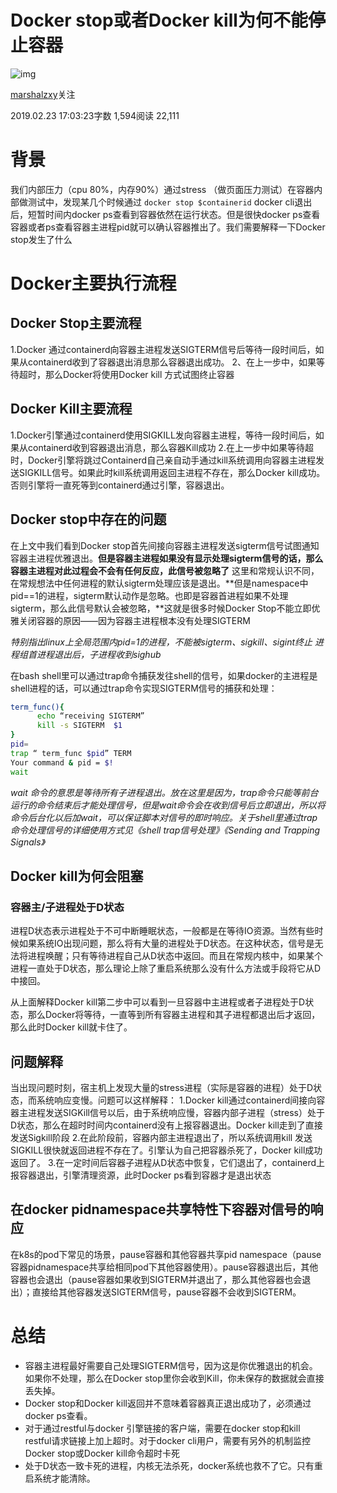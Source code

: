 # Docker stop或者Docker kill为何不能停止容器

![img](https://cdn2.jianshu.io/assets/default_avatar/5-33d2da32c552b8be9a0548c7a4576607.jpg)

[marshalzxy](https://www.jianshu.com/u/575b4f97e8d2)关注

2019.02.23 17:03:23字数 1,594阅读 22,111

# 背景

我们内部压力（cpu 80%，内存90%）通过stress （做页面压力测试）在容器内部做测试中，发现某几个时候通过
`docker stop $containerid`
docker cli退出后，短暂时间内docker ps查看到容器依然在运行状态。但是很快docker ps查看容器或者ps查看容器主进程pid就可以确认容器推出了。我们需要解释一下Docker stop发生了什么

# Docker主要执行流程

## Docker Stop主要流程

1.Docker 通过containerd向容器主进程发送SIGTERM信号后等待一段时间后，如果从containerd收到了容器退出消息那么容器退出成功。
2、在上一步中，如果等待超时，那么Docker将使用Docker kill 方式试图终止容器

## Docker Kill主要流程

1.Docker引擎通过containerd使用SIGKILL发向容器主进程，等待一段时间后，如果从containerd收到容器退出消息，那么容器Kill成功
2.在上一步中如果等待超时，Docker引擎将跳过Containerd自己亲自动手通过kill系统调用向容器主进程发送SIGKILL信号。如果此时kill系统调用返回主进程不存在，那么Docker kill成功。否则引擎将一直死等到containerd通过引擎，容器退出。

## Docker stop中存在的问题

在上文中我们看到Docker stop首先间接向容器主进程发送sigterm信号试图通知容器主进程优雅退出。**但是容器主进程如果没有显示处理sigterm信号的话，那么容器主进程对此过程会不会有任何反应，此信号被忽略了** 这里和常规认识不同，在常规想法中任何进程的默认sigterm处理应该是退出。**但是namespace中pid==1的进程，sigterm默认动作是忽略。也即是容器首进程如果不处理sigterm，那么此信号默认会被忽略，**这就是很多时候Docker Stop不能立即优雅关闭容器的原因——因为容器主进程根本没有处理SIGTERM

*特别指出linux上全局范围内pid=1的进程，不能被sigterm、sigkill、sigint终止*
*进程组首进程退出后，子进程收到sighub*

在bash shell里可以通过trap命令捕获发往shell的信号，如果docker的主进程是shell进程的话，可以通过trap命令实现SIGTERM信号的捕获和处理：

```bash
term_func(){
      echo “receiving SIGTERM”
      kill -s SIGTERM  $1
}
pid=
trap “ term_func $pid” TERM
Your command & pid = $!
wait
```

*wait 命令的意思是等待所有子进程退出。放在这里是因为，trap命令只能等前台运行的命令结束后才能处理信号，但是wait命令会在收到信号后立即退出，所以将命令后台化以后加wait，可以保证脚本对信号的即时响应。关于shell里通过trap命令处理信号的详细使用方式见《shell trap信号处理》《Sending and Trapping Signals》*

## Docker kill为何会阻塞

### 容器主/子进程处于D状态

进程D状态表示进程处于不可中断睡眠状态，一般都是在等待IO资源。当然有些时候如果系统IO出现问题，那么将有大量的进程处于D状态。在这种状态，信号是无法将进程唤醒；只有等待进程自己从D状态中返回。而且在常规内核中，如果某个进程一直处于D状态，那么理论上除了重启系统那么没有什么方法或手段将它从D中接回。

从上面解释Docker kill第二步中可以看到一旦容器中主进程或者子进程处于D状态，那么Docker将等待，一直等到所有容器主进程和其子进程都退出后才返回，那么此时Docker kill就卡住了。

## 问题解释

当出现问题时刻，宿主机上发现大量的stress进程（实际是容器的进程）处于D状态，而系统响应变慢。问题可以这样解释：
1.Docker kill通过containerd间接向容器主进程发送SIGKill信号以后，由于系统响应慢，容器内部子进程（stress）处于D状态，那么在超时时间内containerd没有上报容器退出。Docker kill走到了直接发送Sigkill阶段
2.在此阶段前，容器内部主进程退出了，所以系统调用kill 发送SIGKILL很快就返回进程不存在了。引擎认为自己把容器杀死了，Docker kill成功返回了。
3.在一定时间后容器子进程从D状态中恢复，它们退出了，containerd上报容器退出，引擎清理资源，此时Docker ps看到容器才是退出状态

## 在docker pidnamespace共享特性下容器对信号的响应

在k8s的pod下常见的场景，pause容器和其他容器共享pid namespace（pause容器pidnamespace共享给相同pod下其他容器使用）。pause容器退出后，其他容器也会退出（pause容器如果收到SIGTERM并退出了，那么其他容器也会退出）；直接给其他容器发送SIGTERM信号，pause容器不会收到SIGTERM。

# 总结

- 容器主进程最好需要自己处理SIGTERM信号，因为这是你优雅退出的机会。如果你不处理，那么在Docker stop里你会收到Kill，你未保存的数据就会直接丢失掉。
- Docker stop和Docker kill返回并不意味着容器真正退出成功了，必须通过docker ps查看。
- 对于通过restful与docker 引擎链接的客户端，需要在docker stop和kill restful请求链接上加上超时。对于docker cli用户，需要有另外的机制监控Docker stop或Docker kill命令超时卡死
- 处于D状态一致卡死的进程，内核无法杀死，docker系统也救不了它。只有重启系统才能清除。